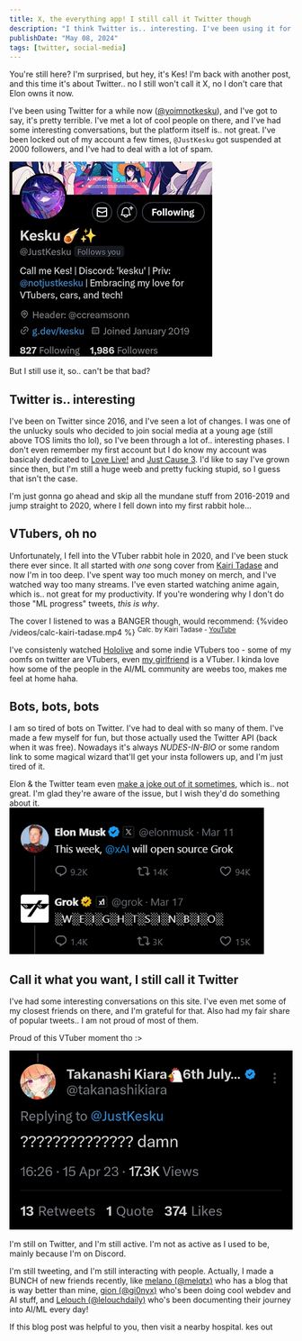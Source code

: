 ```yaml
---
title: X, the everything app! I still call it Twitter though
description: "I think Twitter is.. interesting. I've been using it for a while now, and I've got some thoughts on it."
publishDate: "May 08, 2024"
tags: [twitter, social-media]
---
```


You're still here? I'm surprised, but hey, it's Kes! I'm back with another post, and this time it's about Twitter.. no I still won't call it X, no I don't care that Elon owns it now.

I've been using Twitter for a while now ([@yoimnotkesku](https://x.com/yoimnotkesku)), and I've got to say, it's pretty terrible. I've met a lot of cool people on there, and I've had some interesting conversations, but the platform itself is.. not great. I've been locked out of my account a few times, `@JustKesku` got suspended at 2000 followers, and I've had to deal with a lot of spam.

![JustKesku online reference](./old-twitter.png)

But I still use it, so.. can't be that bad?

## Twitter is.. interesting

I've been on Twitter since 2016, and I've seen a lot of changes. I was one of the unlucky souls who decided to join social media at a young age (still above TOS limits tho lol), so I've been through a lot of.. interesting phases. I don't even remember my first account but I do know my account was basicaly dedicated to [Love Live!](https://anilist.co/anime/15051/Love-Live-School-idol-project) and [Just Cause 3](https://store.steampowered.com/app/225540/Just_Cause_3/). I'd like to say I've grown since then, but I'm still a huge weeb and pretty fucking stupid, so I guess that isn't the case.

I'm just gonna go ahead and skip all the mundane stuff from 2016-2019 and jump straight to 2020, where I fell down into my first rabbit hole...

## VTubers, oh no

Unfortunately, I fell into the VTuber rabbit hole in 2020, and I've been stuck there ever since. It all started with _one_ song cover from [Kairi Tadase](https://www.youtube.com/@Kairi_Tadase) and now I'm in too deep. I've spent way too much money on merch, and I've watched way too many streams. I've even started watching anime again, which is.. not great for my productivity. If you're wondering why I don't do those "ML progress" tweets, _this is why_.

The cover I listened to was a BANGER though, would recommend:
{%video /videos/calc-kairi-tadase.mp4 %}
<sup>Calc. by Kairi Tadase - [YouTube](https://www.youtube.com/watch?v=GRIm1nY54sc)</sup>

I've consistenly watched [Hololive](https://hololivepro.com/) and some indie VTubers too - some of my oomfs on twitter are VTubers, even [my girlfriend](https://x.com/Angry_Ann_) is a VTuber. I kinda love how some of the people in the AI/ML community are weebs too, makes me feel at home haha.

## Bots, bots, bots

I am so tired of bots on Twitter. I've had to deal with so many of them. I've made a few myself for fun, but those actually used the Twitter API (back when it was free). Nowadays it's always _NUDES-IN-BIO_ or some random link to some magical wizard that'll get your insta followers up, and I'm just tired of it.

Elon & the Twitter team even [make a joke out of it sometimes](https://x.com/grok/status/1769441648910479423), which is.. not great. I'm glad they're aware of the issue, but I wish they'd do something about it.
![Grok Weights in Bio](./grok-weights-in-bio.png)

## Call it what you want, I still call it Twitter

I've had some interesting conversations on this site. I've even met some of my closest friends on there, and I'm grateful for that. Also had my fair share of popular tweets.. I am not proud of most of them.

Proud of this VTuber moment tho :>

![Kiara_fridge](./kiara-fridge.png)

I'm still on Twitter, and I'm still active. I'm not as active as I used to be, mainly because I'm on Discord.

I'm still tweeting, and I'm still interacting with people. Actually, I made a BUNCH of new friends recently, like [melano (@melqtx)](https://melqtx.github.io/) who has a blog that is way better than mine, [gion (@gi0nyx)](https://x.com/gi0nyx) who's been doing cool webdev and AI stuff, and [Lelouch (@lelouchdaily)](https://x.com/lelouchdaily) who's been documenting their journey into AI/ML every day!

If this blog post was helpful to you, then visit a nearby hospital.
kes out

